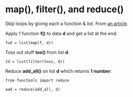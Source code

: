 # map(), filter(), and reduce()

Skip loops by giving each a function & list. From [an article](https://towardsdatascience.com/top-3-python-functions-you-dont-know-about-probably-978f4be1e6d).

Apply 1 function **f()** to data **d** and get a list at the end:
```
fud = list(map(f, d))
```

Toss out stuff **tos()** from list **d**:
```
td = list(filter(toss, d))
```

Reduce **add_all()** on list **d** which returns **1 number**:
```
from functools import reduce

aad = reduce(add_all, d)
```

